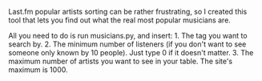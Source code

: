 Last.fm popular artists sorting can be rather frustrating, so I created this tool that lets you find out what the real
most popular musicians are.

All you need to do is run musicians.py, and insert:
    1. The tag you want to search by.
    2. The minimum number of listeners (if you don't want to see someone only known by 10 people). Just type 0 if it
    doesn't matter.
    3. The maximum number of artists you want to see in your table. The site's maximum is 1000.